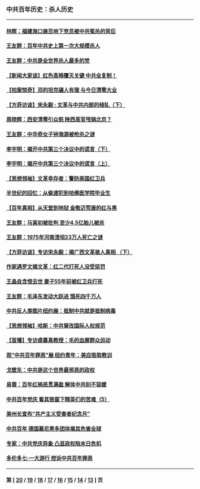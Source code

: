### 中共百年历史：杀人历史
---
#### [林辉：福建海口逾百地下党员被中共冤杀的背后](../../pages/nf1176106/n13878946.md?03110430) 
#### [王友群：百年中共史上第一次大规模杀人](../../pages/nf1176106/n13863785.md?03110430) 
#### [王友群：中共是全世界杀人最多的党](../../pages/nf1176106/n13860689.md?03110430) 
#### [【新闻大家谈】红色高棉覆灭关键 中共全复制！](../../pages/nf1176106/n13850222.md?03110430) 
#### [【拍案惊奇】邓的坦克碾人有理 与今日清零大业](../../pages/nf1176106/n13729574.md?03110430) 
#### [【方菲访谈】宋永毅 : 文革与中共内部的倾轧（下）](../../pages/nf1176106/n13486836.md?03110430) 
#### [周晓辉：西安清零引众怒 陕西高官甩锅北京？](../../pages/nf1176106/n13484627.md?03110430) 
#### [王友群：中华奇女子钟海源被枪杀之谜](../../pages/nf1176106/n13430555.md?03110430) 
#### [李宇明：揭开中共第三个决议中的谎言（下）](../../pages/nf1176106/n13389389.md?03110430) 
#### [李宇明：揭开中共第三个决议中的谎言（上）](../../pages/nf1176106/n13388697.md?03110430) 
#### [【思想领袖】文革幸存者：警防美国红卫兵](../../pages/nf1176106/n13339289.md?03110430) 
#### [半世纪的回忆：从偷渡犯到哈佛医学院毕业生](../../pages/nf1176106/n13345328.md?03110430) 
#### [【百年真相】从天堂到地狱 金敬迈荒唐的红与黑](../../pages/nf1176106/n13336995.md?03110430) 
#### [王友群：马寅初被批判 至少4.5亿胎儿被杀](../../pages/nf1176106/n13260313.md?03110430) 
#### [王友群：1975年河南溃坝23万人死亡之谜](../../pages/nf1176106/n13231576.md?03110430) 
#### [【方菲访谈】专访宋永毅：揭广西文革骇人真相 （下）](../../pages/nf1176106/n13209074.md?03110430) 
#### [作家遇罗文揭文革：红二代打死人没受惩罚](../../pages/nf1176106/n13205254.md?03110430) 
#### [王晶垚含恨去世 妻子55年前被红卫兵打死](../../pages/nf1176106/n13203590.md?03110430) 
#### [王友群：毛泽东发动大跃进 饿死四千万人](../../pages/nf1176106/n13177158.md?03110430) 
#### [中共反人类图片纽约展：抵制中共就是抵制病毒](../../pages/nf1176106/n13115371.md?03110430) 
#### [【思想领袖】哈斯：中共窜改国际人权规范](../../pages/nf1176106/n13053647.md?03110430) 
#### [【首播】专访盛慕真教授：毛的血腥群众运动](../../pages/nf1176106/n13091782.md?03110430) 
#### [观“中共百年罪恶”展 纽约青年：美应吸取教训](../../pages/nf1176106/n13085246.md?03110430) 
#### [戈壁东：中共是这个世界最邪恶的政权](../../pages/nf1176106/n13085641.md?03110430) 
#### [易蓉：百年红祸恶贯满盈 解体中共刻不容缓](../../pages/nf1176106/n13084455.md?03110430) 
#### [中共百年党庆 看其铁窗下精英们的苦难（5）](../../pages/nf1176106/n13076766.md?03110430) 
#### [美州长宣布“共产主义受害者纪念月”](../../pages/nf1176106/n13074024.md?03110430) 
#### [中共百年 德国慕尼黑多团体揭其危害全球](../../pages/nf1176106/n13068873.md?03110430) 
#### [专家：中共党庆异象 凸显政权陷末日危机](../../pages/nf1176106/n13067084.md?03110430) 
#### [多伦多七·一大游行 控诉中共百年罪恶](../../pages/nf1176106/n13062043.md?03110430) 

---
#### 第 [ [20](./20.md?03110430) / [19](./19.md?03110430) / [18](./18.md?03110430) / [17](./17.md?03110430) / [16](./16.md?03110430) / [15](./15.md?03110430) / [14](./14.md?03110430) / [13](./13.md?03110430) ] 页
